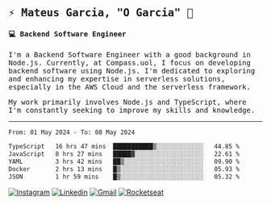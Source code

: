 
<samp>
  
## ⚡ Mateus Garcia, "O Garcia" :rocket: 
  

#### 💻 Backend Software Engineer

I'm a Backend Software Engineer with a good background in Node.js. Currently, at Compass.uol, I focus on developing backend software using Node.js. I'm dedicated to exploring and enhancing my expertise in serverless solutions, especially in the AWS Cloud and the serverless framework.

My work primarily involves Node.js and TypeScript, where I'm constantly seeking to improve my skills and knowledge.

---

<!--START_SECTION:waka-->

```txt
From: 01 May 2024 - To: 08 May 2024

TypeScript   16 hrs 47 mins  ███████████▒░░░░░░░░░░░░░   44.85 %
JavaScript   8 hrs 27 mins   █████▓░░░░░░░░░░░░░░░░░░░   22.61 %
YAML         3 hrs 42 mins   ██▒░░░░░░░░░░░░░░░░░░░░░░   09.90 %
Docker       2 hrs 13 mins   █▒░░░░░░░░░░░░░░░░░░░░░░░   05.93 %
JSON         1 hr 59 mins    █▒░░░░░░░░░░░░░░░░░░░░░░░   05.32 %
```

<!--END_SECTION:waka-->
  
</samp>

[![Instagram](https://img.shields.io/badge/-Mateus%20Garcia-c080ff?style=flat-square&labelColor=c080ff&logo=instagram&logoColor=white&link=https://www.instagram.com/mpg.x)](https://www.instagram.com/mpg.x) 
[![Linkedin](https://img.shields.io/badge/-Mateus%20Garcia-c080ff?style=flat-square&logo=Linkedin&logoColor=white&link=https://www.linkedin.com/in/mpgxc)](https://www.linkedin.com/in/mateusogarcia) 
[![Gmail](https://img.shields.io/badge/-mpgx5.c@gmail.com-c080ff?style=flat-square&logo=Gmail&logoColor=white&link=mailto:diego.schell.f@gmail.com)](mailto:mpgx5.c@gmail.com)
[![Rocketseat](https://img.shields.io/badge/-Rocketseat%20Profile-c080ff?style=flat-square&labelColor=c080ff&logoColor=white&link=https://app.rocketseat.com.br/me/mpgxc)](https://app.rocketseat.com.br/me/mpgxc)
